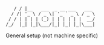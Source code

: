 
```    ___
   / / |__   ___  _ __ ___   ___
  / /| '_ \ / _ \| '_ ` _ \ / _ \
 / / | | | | (_) | | | | | |  __/
/_/  |_| |_|\___/|_| |_| |_|\___|

```
General setup (not machine specific)
